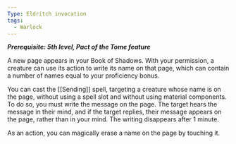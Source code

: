 ```yaml
---
Type: Eldritch invocation
tags:
  - Warlock
---
```

**_Prerequisite: 5th level, Pact of the Tome feature_**

A new page appears in your Book of Shadows. With your permission, a creature can use its action to write its name on that page, which can contain a number of names equal to your proficiency bonus.

You can cast the [[Sending]] spell, targeting a creature whose name is on the page, without using a spell slot and without using material components. To do so, you must write the message on the page. The target hears the message in their mind, and if the target replies, their message appears on the page, rather than in your mind. The writing disappears after 1 minute.

As an action, you can magically erase a name on the page by touching it.